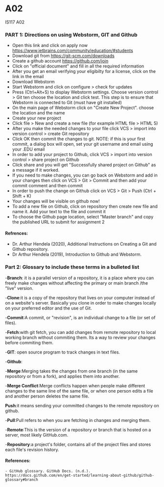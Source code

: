 # A02
IS117 A02

### PART 1: Directions on using Webstorm, GIT and Github

- Open this link and click on apply now https://www.jetbrains.com/community/education/#students
- Download git from https://git-scm.com/downloads
- Create a github account https://github.com/join
- Click on "official document" and fill in all the required information
- After you get an email verifying your eligibilty for a license, click on the link in the email
- Download Webstorm
- Start Webstorm and click on configure > check for updates
- Press (Ctrl+Alt+S) to display Webstorm settings. Choose version control > Git ten choose the location and click test. This step is to ensure that Webstorm is connected to Git (must have git installed)
- On the main page of Webstorm click on "Create New Project". choose the location and the name
- Create your new project
- Click file > New and create a new file (for example HTML file > HTML 5)
- After you make the needed changes to your file click VCS > import into version control > create Git repository
- Click OK then commit the changes to git. NOTE: if this is your first commit, a dialog box will open, set your git username and email using your .EDU email
- In order to add your project to Github, click VCS > import into version control > share project on Github
- Click share and you will get "Successfully shared project on Github" as a message if it worked.
- If you need to make changes, you can go back on Webstorm and add in your changes then click on VCS > Git > Commit and then add your commit comment and then commit
- In order to push the change on Github click on VCS > Git > Push (Ctrl + Shift + K)
- Your changes will be visible on github now!
- To add a new file on Github, click on repository then create new file and name it. Add your text to the file and commit it
- To choose the Github page location, select "Master branch" and copy the published URL to submit for assignment 2
  
#### Refrences:
- Dr. Arthur Hendela (2020),  Additional Instructions on Creating a Git and Github repository.
- Dr Arthur Hendela (2019), Introduction to Github and Webstorm.

### Part 2: Glossary to include these terms in a bulleted list

  -**Branch**: it is a parallel version of a repository, it is a place where you can freely make changes without affecting the primary or main branch /the "live" version.
  
  -**Clone**:it is a copy of the repository that lives on your computer instead of on a website's server. Basically you clone in order to make changes locally on your preferred editor and the use of Git.
  
  -**Commit**:A commit, or "revision", is an individual change to a file (or set of files).
  
  -**Fetch**:with git fetch, you can add changes from remote repository to local working branch without commiting them. Its a way to review your changes before commiting them.
  
  -**GIT**: open source program to track changes in text files.
  
  -**Github**:
  
  -**Merge**:Merging takes the changes from one branch (in the same repository or from a fork), and applies them into another.
  
  -**Merge Conflict**:Merge conflicts happen when people make different changes to the same line of the same file, or when one person edits a file and another person deletes the same file. 
  
  **Push**:it means sending your committed changes to the remote repository on github.
  
  -**Pull**:Pull refers to when you are fetching in changes and merging them.
  
  -**Remote**:This is the version of a repository or branch that is hosted on a server, most likely GitHub.com.
  
  -**Repository**:a project's folder, contains all of the project files and stores each file's revision history.

  #### References:
  
    - GitHub glossary. GitHub Docs. (n.d.). https://docs.github.com/en/get-started/learning-about-github/github-glossary#branch
